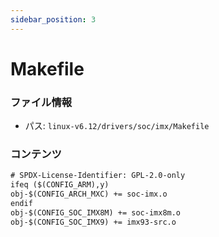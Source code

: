 ```yaml
---
sidebar_position: 3
---
```

# Makefile

### ファイル情報

- パス: `linux-v6.12/drivers/soc/imx/Makefile`

### コンテンツ

```txt
# SPDX-License-Identifier: GPL-2.0-only
ifeq ($(CONFIG_ARM),y)
obj-$(CONFIG_ARCH_MXC) += soc-imx.o
endif
obj-$(CONFIG_SOC_IMX8M) += soc-imx8m.o
obj-$(CONFIG_SOC_IMX9) += imx93-src.o

```
